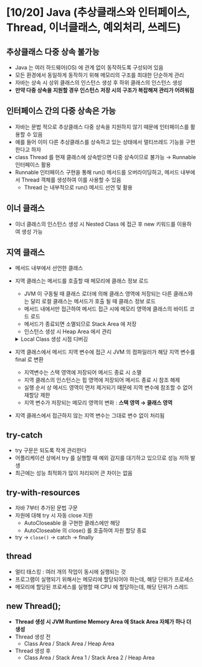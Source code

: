 # [10/20] Java (추상클래스와 인터페이스, Thread, 이너클래스, 예외처리, 쓰레드)

## 추상클래스 다중 상속 불가능

- Java 는 여러 하드웨어(OS) 에 관계 없이 동작하도록 구성되어 있음
- 모든 환경에서 동일하게 동작하기 위해 메모리의 구조를 최대한 단순하게 관리
- 자바는 상속 시 상위 클래스의 인스턴스 생성 후 하위 클래스의 인스턴스 생성
- **만약 다중 상속을 지원할 경우 인스턴스 저장 시의 구조가 복잡해져 관리가 어려워짐**

## 인터페이스 간의 다중 상속은 가능

- 자바는 문법 적으로 추상클래스 다중 상속을 지원하지 않기 때문에 인터페이스를 활용할 수 있음
- 예를 들어 이미 다른 추상클래스를 상속하고 있는 상태에서 멀티쓰레드 기능을 구현한다고 하자
- class Thread 를 현재 클래스에 상속받으면 다중 상속이므로 불가능 → Runnable 인터페이스 활용
- Runnable 인터페이스 구현을 통해 run() 메서드를 오버라이딩하고, 메서드 내부에서 Thread 객체를 생성하여 이를 사용할 수 있음
    - Thread 는 내부적으로 run() 메서드 선언 및 활용

## 이너 클래스

- 이너 클래스의 인스턴스 생성 시 Nested Class 에 접근 후 new 키워드를 이용하여 생성 가능

## 지역 클래스

- 메서드 내부에서 선언한 클래스
- 지역 클래스는 메서드를 호출할 때 메모리에 클래스 정보 로드
  - JVM 이 구동될 때 클래스 로더에 의해 클래스 영역에 저장되는 다른 클래스와는 달리 로컬 클래스는 메서드가 호출 될 때 클래스 정보 로드
  - 메서드 내에서만 접근하여 메서드 접근 시에 메모리 영역에 클래스의 바이트 코드 로드
  - 메서드가 종료되면 소멸되므로 Stack Area 에 저장
  - 인스턴스 생성 시 Heap Area 에서 관리
  <details>
  <summary>Local Class 생성 시점 디버깅</summary>
  <div>

  ![](./docs/7.png)

  <p>지역 클래스의 정보(Outer$1Inner)는 메서드에서 읽어올 때 로드</p>
  <p>Stack Area(Variables) 에 저장</p>
  
  </div>
  </details>
- 지역 클래스에서 메서드 지역 변수에 접근 시 JVM 의 컴파일러가 해당 지역 변수를 final 로 변환
    - 지역변수는 스택 영역에 저장되어 메서드 종료 시 소멸
    - 지역 클래스의 인스턴스는 힙 영역에 저장되어 메서드 종료 시 참조 해제
    - 실행 순서 상 메서드 영역이 먼저 제거되기 때문에 지역 변수에 참조할 수 없어 재할당 제한
    - 지역 변수가 저장되는 메모리 영역의 변화 : **스택 영역 → 클래스 영역**
- 지역 클래스에서 접근하지 않는 지역 변수는 그대로 변수 없이 처리됨

## try-catch

- try 구문은 되도록 작게 관리한다
- 어플리케이션 상에서 try 를 실행할 때 예외 감지를 대기하고 있으므로 성능 저하 발생
- 최근에는 성능 최적화가 많이 처리되어 큰 차이는 없음

## try-with-resources

- 자바 7부터 추가된 문법 구문
- 자원에 대해 try 시 자동 close 지원
    - AutoCloseable 을 구현한 클래스에만 해당
    - AutoCloseable 의 close() 를 호출하여 자원 할당 종료
- try → `close()` → catch → finally

## thread

- 멀티 태스킹 : 여러 개의 작업이 동시에 실행되는 것
- 프로그램이 실행되기 위해서는 메모리에 할당되어야 하는데, 해당 단위가 프로세스
- 메모리에 할당된 프로세스를 실행할 때 CPU 에 할당하는데, 해당 단위가 스레드

## new Thread();

- **Thread 생성 시 JVM Runtime Memory Area 에 Stack Area 자체가 하나 더 생성**
- Thread 생성 전
    - Class Area / Stack Area / Heap Area
- Thread 생성 후
    - Class Area / Stack Area 1 / Stack Area 2 / Heap Area
